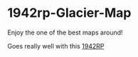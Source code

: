 # 1942rp-Glacier-Map


Enjoy the one of the best maps around! 

Goes really well with this [1942RP](https://github.com/Lilia-Framework/Lilia-1942RP)
